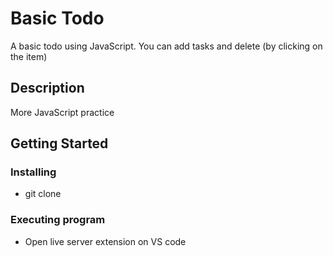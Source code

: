 # Basic Todo

A basic todo using JavaScript. You can add tasks and delete (by clicking on the item)

## Description

More JavaScript practice

## Getting Started

### Installing

* git clone 

### Executing program

* Open live server extension on VS code
